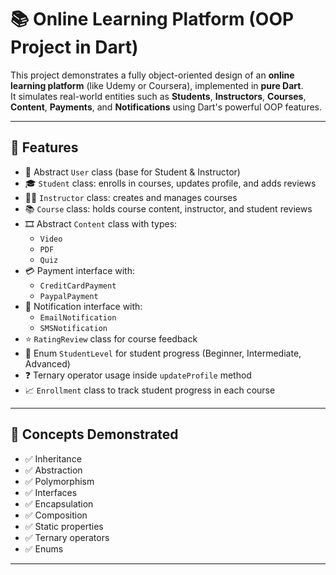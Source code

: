 # 📚 Online Learning Platform (OOP Project in Dart)

This project demonstrates a fully object-oriented design of an **online learning platform** (like Udemy or Coursera), implemented in **pure Dart**.  
It simulates real-world entities such as **Students**, **Instructors**, **Courses**, **Content**, **Payments**, and **Notifications** using Dart's powerful OOP features.

---

## 🚀 Features

- 👤 Abstract `User` class (base for Student & Instructor)
- 🎓 `Student` class: enrolls in courses, updates profile, and adds reviews
- 👨‍🏫 `Instructor` class: creates and manages courses
- 📚 `Course` class: holds course content, instructor, and student reviews
- 🎞️ Abstract `Content` class with types:
  - `Video`
  - `PDF`
  - `Quiz`
- 💳 Payment interface with:
  - `CreditCardPayment`
  - `PaypalPayment`
- 📩 Notification interface with:
  - `EmailNotification`
  - `SMSNotification`
- ⭐ `RatingReview` class for course feedback
- 🧭 Enum `StudentLevel` for student progress (Beginner, Intermediate, Advanced)
- ❓ Ternary operator usage inside `updateProfile` method
- 📈 `Enrollment` class to track student progress in each course

---

## 🧠 Concepts Demonstrated

- ✅ Inheritance
- ✅ Abstraction
- ✅ Polymorphism
- ✅ Interfaces
- ✅ Encapsulation
- ✅ Composition
- ✅ Static properties
- ✅ Ternary operators
- ✅ Enums

---
